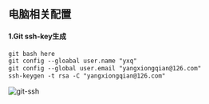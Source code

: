 ## 电脑相关配置

#### 1.Git ssh-key生成

```xml
git bash here
git config --gloabal user.name "yxq"
git config --global user.email "yangxiongqian@126.com"
ssh-keygen -t rsa -C "yangxiongqian@126.com"
```

![git-ssh](C:\Users\yangxiongqian\Desktop\资料\git-ssh.png)

